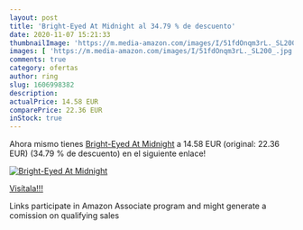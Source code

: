 ```yaml
---
layout: post
title: 'Bright-Eyed At Midnight al 34.79 % de descuento'
date: 2020-11-07 15:21:33
thumbnailImage: 'https://m.media-amazon.com/images/I/51fdOnqm3rL._SL200_.jpg'
images: [ 'https://m.media-amazon.com/images/I/51fdOnqm3rL._SL200_.jpg' ]
comments: true
category: ofertas
author: ring
slug: 1606998382
description:
actualPrice: 14.58 EUR
comparePrice: 22.36 EUR
inStock: true
---
```


Ahora mismo tienes [Bright-Eyed At Midnight](https://www.amazon.es/dp/1606998382/?tag=tolees-21) a 14.58 EUR (original: 22.36 EUR) (34.79 %  de descuento) en el siguiente enlace!

[![Bright-Eyed At Midnight](https://m.media-amazon.com/images/I/51fdOnqm3rL._SL200_.jpg)](https://www.amazon.es/dp/1606998382/?tag=tolees-21)

[Visítala!!!](https://www.amazon.es/dp/1606998382/?tag=tolees-21)

Links participate in Amazon Associate program and might generate a comission on qualifying sales
